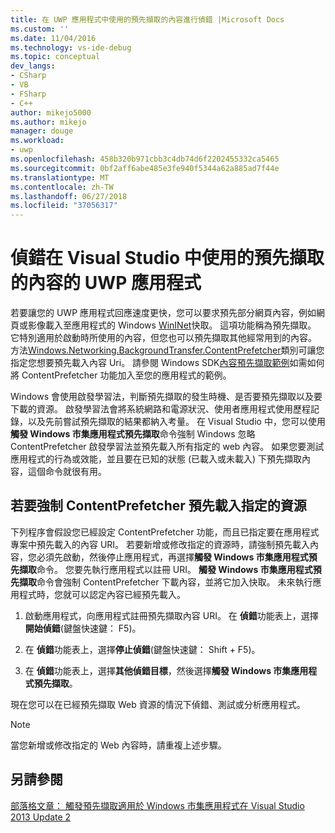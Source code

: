 ```yaml
---
title: 在 UWP 應用程式中使用的預先擷取的內容進行偵錯 |Microsoft Docs
ms.custom: ''
ms.date: 11/04/2016
ms.technology: vs-ide-debug
ms.topic: conceptual
dev_langs:
- CSharp
- VB
- FSharp
- C++
author: mikejo5000
ms.author: mikejo
manager: douge
ms.workload:
- uwp
ms.openlocfilehash: 458b320b971cbb3c4db74d6f2202455332ca5465
ms.sourcegitcommit: 0bf2aff6abe485e3fe940f5344a62a885ad7f44e
ms.translationtype: MT
ms.contentlocale: zh-TW
ms.lasthandoff: 06/27/2018
ms.locfileid: "37056317"
---
```

# <a name="debug-uwp-apps-using-prefetched-content-in-visual-studio"></a>偵錯在 Visual Studio 中使用的預先擷取的內容的 UWP 應用程式
  
 若要讓您的 UWP 應用程式回應速度更快，您可以要求預先部分網頁內容，例如網頁或影像載入至應用程式的 Windows [WinINet](/windows/desktop/WinInet/about-wininet)快取。 這項功能稱為預先擷取。 它特別適用於啟動時所使用的內容，但您也可以預先擷取其他經常用到的內容。 方法[Windows.Networking.BackgroundTransfer.ContentPrefetcher](/uwp/api/Windows.Networking.BackgroundTransfer.ContentPrefetcher)類別可讓您指定您想要預先載入內容 Uri。 請參閱 Windows SDK[內容預先擷取範例](http://code.msdn.microsoft.com/windowsapps/ContentPrefetcher-Sample-432c8309)如需如何將 ContentPrefetcher 功能加入至您的應用程式的範例。  
  
 Windows 會使用啟發學習法，判斷預先擷取的發生時機、是否要預先擷取以及要下載的資源。 啟發學習法會將系統網路和電源狀況、使用者應用程式使用歷程記錄，以及先前嘗試預先擷取的結果都納入考量。 在 Visual Studio 中，您可以使用**觸發 Windows 市集應用程式預先擷取**命令強制 Windows 忽略 ContentPrefetcher 啟發學習法並預先載入所有指定的 web 內容。 如果您要測試應用程式的行為或效能，並且要在已知的狀態 (已載入或未載入) 下預先擷取內容，這個命令就很有用。  
  
## <a name="to-force-preloading-of-contentprefetcher-specified-resources"></a>若要強制 ContentPrefetcher 預先載入指定的資源  
 下列程序會假設您已經設定 ContentPrefetcher 功能，而且已指定要在應用程式專案中預先載入的內容 URI。 若要新增或修改指定的資源時，請強制預先載入內容，您必須先啟動，然後停止應用程式，再選擇**觸發 Windows 市集應用程式預先擷取**命令。 您要先執行應用程式以註冊 URI。 **觸發 Windows 市集應用程式預先擷取**命令會強制 ContentPrefetcher 下載內容，並將它加入快取。 未來執行應用程式時，您就可以認定內容已經預先載入。  
  
1.  啟動應用程式，向應用程式註冊預先擷取內容 URI。 在 **偵錯**功能表上，選擇**開始偵錯**(鍵盤快速鍵： F5)。  
  
2.  在 **偵錯**功能表上，選擇**停止偵錯**(鍵盤快速鍵： Shift + F5)。  
  
3.  在 **偵錯**功能表上，選擇**其他偵錯目標**，然後選擇**觸發 Windows 市集應用程式預先擷取**。  
  
 現在您可以在已經預先擷取 Web 資源的情況下偵錯、測試或分析應用程式。  
  
> [!NOTE]
>  當您新增或修改指定的 Web 內容時，請重複上述步驟。  
  
## <a name="see-also"></a>另請參閱  
 [部落格文章： 觸發預先擷取適用於 Windows 市集應用程式在 Visual Studio 2013 Update 2](http://blogs.msdn.com/b/visualstudioalm/archive/2014/02/06/triggering-prefetch-for-windows-store-apps-in-visual-studio-2013-update-2.aspx)